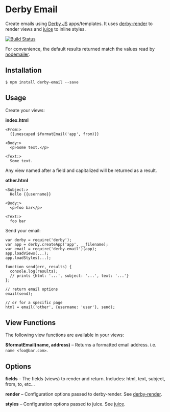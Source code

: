 Derby Email
===========

Create emails using [Derby JS](http://derbyjs.com) apps/templates.
It uses [derby-render](https://github.com/psirenny/derby-render) to render views and [juice](https://github.com/Automattic/juice) to inline styles.  

[![Build Status](https://travis-ci.org/psirenny/derby-email.png?branch=master)](https://travis-ci.org/psirenny/derby-email)

For convenience, the default results returned match the values read by [nodemailer](https://github.com/andris9/Nodemailer).

Installation
------------

    $ npm install derby-email --save

Usage
-----

Create your views:

**index.html**

    <From:>
      {{unescaped $formatEmail('app', from)}}

    <Body:>
      <p>Some text.</p>

    <Text:>
      Some text.

Any view named after a field and capitalized will be returned as a result.

**other.html**

    <Subject:>
      Hello {{username}}

    <Body:>
      <p>foo bar</p>

    <Text:>
      foo bar

Send your email:

    var derby = require('derby');
    var app = derby.createApp('app', __filename);
    var email = require('derby-email')(app);
    app.loadViews(...);
    app.loadStyles(...);

    function send(err, results) {
      console.log(results);
      // prints {html: '...', subject: '...', text: '...'}
    };

    // return email options
    email(send);

    // or for a specific page
    html = email('other', {username: 'user'}, send);

View Functions
--------------

The following view functions are available in your views:

**$formatEmail(name, address)** – Returns a formatted email address. i.e. `name <foo@bar.com>`.

Options
-------

**fields** – The fields (views) to render and return. Includes: html, text, subject, from, to, etc...

**render** – Configuration options passed to derby-render. See [derby-render](https://github.com/psirenny/derby-render).

**styles** – Configuration options passed to juice. See [juice](https://github.com/Automattic/juice).
